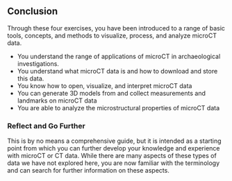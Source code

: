 ## Conclusion
Through these four exercises, you have been introduced to a range of basic tools, concepts, and methods to visualize, process, and analyze microCT data. 
<ul>
  <li>You understand the range of applications of microCT in archaeological investigations.</li>
  <li>You understand what microCT data is and how to download and store this data.</li>
  <li>You know how to open, visualize, and interpret microCT data</li>
  <li>You can generate 3D models from and collect measurements and landmarks on microCT data</li>
  <li>You are able to analyze the microstructural properties of microCT data</li>
</ul>

### Reflect and Go Further
This is by no means a comprehensive guide, but it is intended as a starting point from which you can further develop your knowledge and experience with microCT or CT data. While there are many aspects of these types of data we have not explored here, you are now familiar with the terminology and can search for further information on these aspects. 
